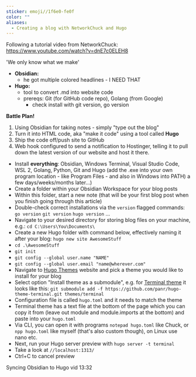 ```yaml
---
sticker: emoji//1f6e0-fe0f
color: ""
aliases:
  - Creating a blog with NetworkChuck and Hugo
---
```

Following a tutorial video from NetworkChuck: https://www.youtube.com/watch?v=dnE7c0ELEH8

'We only know what we make'

- **Obsidian:** 
	- he got multiple colored headlines - I NEED THAT
- **Hugo:** 
	- tool to convert .md into website code
	- prereqs: Git (for GitHub code repo), Golang (from Google)
		- check install with git version, go version

**Battle Plan!**
1. Using Obsidian for taking notes - simply "type out the blog"
2. Turn it into HTML code, aka "make it code" using a tool called **Hugo**
3. Ship the code off/push site to GitHub
4. Web hook configured to send a notification to Hostinger, 
   telling it to pull down the latest version of our website and host it there.

- Install **everything**: Obsidian, Windows Terminal, Visual Studio Code, WSL 2, Golang, Python, Git and Hugo (add the .exe into your own program location - like Program Files - and also in Windows into PATH)
  a few days/weeks/months later...)
- Create a folder within your Obsidian Workspace for your blog posts
- Within this folder, start a new note (that will be your first blog post when you finish going through this article)
- Double-check correct installations via the `version` flagged commands:
  `go version`
  `git version`
  `hugo version`
  ...
- Navigate to your desired directory for storing blog files on your machine, e.g.: 
  `cd C:\Users\You\Documents\`
- Create a new Hugo folder with command below, effectively naming it after your blog:
  `hugo new site AwesomeStuff`
- `cd .\AwesomeStuff`
- `git init`
- `git config --global user.name "NAME"`
- `git config --global user.email "name@wherever.com"`
- Navigate to [Hugo Themes](https://themes.gohugo.io/) website and pick a theme you would like to install for your blog
- Select option "Install theme as a submodule", e.g. for [Terminal theme](https://themes.gohugo.io/themes/hugo-theme-terminal/) it looks like this:
  `git submodule add -f https://github.com/panr/hugo-theme-terminal.git themes/terminal`
- Configuration file is called `hugo.toml` and it needs to match the theme
- Terminal theme has a text file at the bottom of the page which you can copy it from (leave out module and module.imports at the bottom) and paste into your `hugo.toml`
- Via CLI, you can open it with programs `notepad hugo.toml` like Chuck, or `npp hugo.toml` like myself (that's also custom though), on Linux use nano etc. 
- Next, run your Hugo server preview with `hugo server -t terminal`
- Take a look at `//localhost:1313/`
- Ctrl+C to cancel preview

Syncing Obsidian to Hugo
vid 13:32